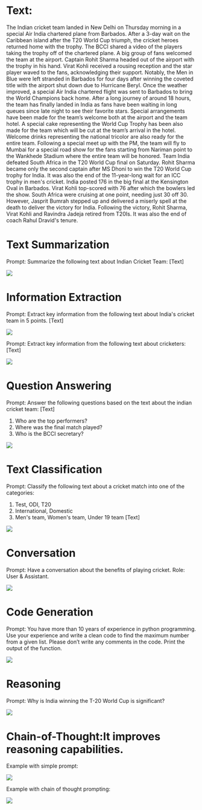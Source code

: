 # Text:

The Indian cricket team landed in New Delhi on Thursday morning in a special Air India chartered plane from Barbados. After a 3-day wait on the Caribbean island after the T20 World Cup triumph, the cricket heroes returned home with the trophy. The BCCI shared a video of the players taking the trophy off of the chartered plane.
A big group of fans welcomed the team at the airport. Captain Rohit Sharma headed out of the airport with the trophy in his hand. Virat Kohli received a rousing reception and the star player waved to the fans, acknowledging their support.
Notably, the Men in Blue were left stranded in Barbados for four days after winning the coveted title with the airport shut down due to Hurricane Beryl. Once the weather improved, a special Air India chartered flight was sent to Barbados to bring the World Champions back home.
After a long journey of around 18 hours, the team has finally landed in India as fans have been waiting in long queues since late night to see their favorite stars. Special arrangements have been made for the team’s welcome both at the airport and the team hotel.
A special cake representing the World Cup Trophy has been also made for the team which will be cut at the team’s arrival in the hotel. Welcome drinks representing the national tricolor are also ready for the entire team. Following a special meet up with the PM, the team will fly to Mumbai for a special road show for the fans starting from Nariman point to the Wankhede Stadium where the entire team will be honored.
Team India defeated South Africa in the T20 World Cup final on Saturday. Rohit Sharma became only the second captain after MS Dhoni to win the T20 World Cup trophy for India. It was also the end of the 11-year-long wait for an ICC trophy in men's cricket.
India posted 176 in the big final at the Kensington Oval in Barbados. Virat Kohli top-scored with 76 after which the bowlers led the show. South Africa were cruising at one point, needing just 30 off 30. However, Jasprit Bumrah stepped up and delivered a miserly spell at the death to deliver the victory for India.
Following the victory, Rohit Sharma, Virat Kohli and Ravindra Jadeja retired from T20Is. It was also the end of coach Rahul Dravid's tenure.

# Text Summarization

Prompt: Summarize the following text about Indian Cricket Team:
[Text]

<img src="Images/summary.png">

# Information Extraction

Prompt: Extract key information from the following text about India's cricket team in 5 points. 
[Text]

<img src="Images/key-points-team.png">

Prompt: Extract key information from the following text about cricketers:
[Text]

<img src="Images/key-point-cricketer.png">

# Question Answering

Prompt: Answer the following questions based on the text about the indian cricket team:
[Text] 
1. Who are the top performers? 
2. Where was the final match played? 
3. Who is the BCCI secretary?

<img src="Images/Q-A.png">

# Text Classification 

Prompt: Classify the following text about a cricket match into one of the categories:
1. Test, ODI, T20 
2. International, Domestic 
3. Men's team, Women's team, Under 19 team 
[Text]

<img src="Images/cassification.png">

# Conversation 

Prompt: Have a conversation about the benefits of playing cricket. Role: User & Assistant.

<img src="Images/conversation.png">

# Code Generation

Prompt: You have more than 10 years of experience in python programming. Use your experience and write a clean code to find the maximum number from a given list. Please don’t write any comments in the code. Print the output of the function.

<img src="Images/code-generation.png">

# Reasoning

Prompt: Why is India winning the T-20 World Cup is significant?

<img src="Images/resoning1.png">

# Chain-of-Thought:It improves reasoning capabilities.

Example with simple prompt:

<img src="Images/COT1.png">

Example with chain of thought prompting:

<img src="Images/COT2.png">



